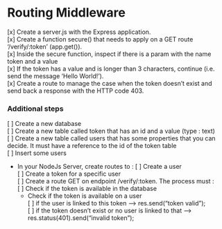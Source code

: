 # Routing Middleware

[x] Create a server.js with the Express application.
<br>
[x] Create a function secure() that needs to apply on a GET route ‘/verify/:token’ (app.get()).
<br>
[x] Inside the secure function, inspect if there is a param with the name token and a value
<br>
[x] If the token has a value and is longer than 3 characters, continue (i.e. send the message ‘Hello World!’).
<br>
[x] Create a route to manage the case when the token doesn’t exist and send back a response with the HTTP code 403.

### Additional steps

[ ] Create a new database
<br>
[ ] Create a new table called token that has an id and a value (type : text)
<br>
[ ] Create a new table called users that has some properties that you can decide. It must have a reference to the id of the token table
<br>
[ ] Insert some users

- In your NodeJs Server, create routes to :
  [ ] Create a user
  <br>
  [ ] Create a token for a specific user
  <br>
  [ ] Create a route GET on endpoint /verify/:token. The process must :
  <br>
  [ ] Check if the token is available in the database
  <br>
  - Check if the token is available on a user
    <br>
    [ ] if the user is linked to this token –> res.send(“token valid”);
    <br>
    [ ] if the token doesn’t exist or no user is linked to that –> res.status(401).send(“invalid token”);
